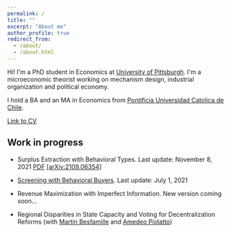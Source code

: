```yaml
---
permalink: /
title: ""
excerpt: "About me"
author_profile: true
redirect_from: 
  - /about/
  - /about.html
---
```

Hi! I'm a PhD student in Economics at [University of Pittsburgh](https://www.econ.pitt.edu/). I'm a microeconomic theorist working on mechanism design, industrial organization and political economy.

I hold a BA and an MA in Economics from [Pontificia Universidad Catolica de Chile](https://economia.uc.cl/). 

[Link to CV](https://nrpastrian.github.io/files/cv.pdf)

## Work in progress
* Surplus Extraction with Behavioral Types. Last update: November 8, 2021 
[PDF](https://nrpastrian.github.io/files/surplus_extraction_behavioral.pdf) [[arXiv:2109.06354]](https://arxiv.org/abs/2111.00061) 
* [Screening with Behavioral Buyers](https://nrpastrian.github.io/files/screening_behavioral.pdf). Last update: July 1, 2021

* Revenue Maximization with Imperfect Information. New version coming soon...
* Regional Disparities in State Capacity and Voting for Decentralization Reforms (with [Martin Besfamille](https://economia.uc.cl/?profesor=martin-besfamille) and [Amedeo Piolatto](https://sites.google.com/site/piolatto/))
